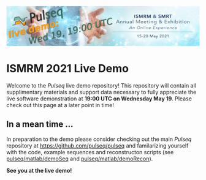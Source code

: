 ![Pulseq ISMRM live demo banner](ismrm-live-demo-banner.png)

# ISMRM 2021 Live Demo

Welcome to the *Pulseq* live demo repository! This repository will contain all supplimentary materials and support data necessary to fully appreciate the live software demonstration at **19:00 UTC on Wednesday May 19**. Please check out this page at a later point in time! 

## In a mean time ...

In preparation to the demo please consider checking out the main *Pulseq* repository at https://github.com/pulseq/pulseq and familarizing yourself with the code, example sequences and reconstructon scripts (see 
[pulseq/matlab/demoSeq](https://github.com/pulseq/pulseq/tree/master/matlab/demoSeq) and [pulseq/matlab/demoRecon](https://github.com/pulseq/pulseq/tree/master/matlab/demoRecon)).

**See you at the live demo!**

